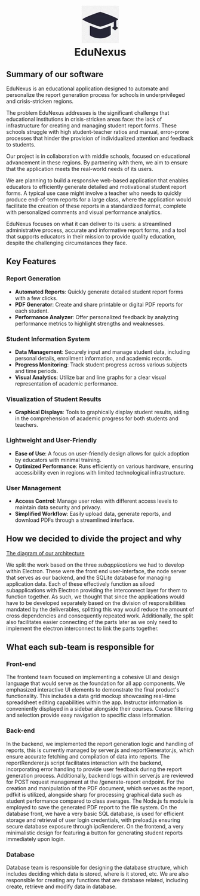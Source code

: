 <h1 align="center">
  <img width="100" height="100" src="pic/logo.webp" alt="EduNexus Logo"><br>
  EduNexus
</h1>


## Summary of our software
EduNexus is an educational application designed to automate and personalize the report generation process for schools in underprivileged and crisis-stricken regions.

The problem EduNexus addresses is the significant challenge that educational institutions in crisis-stricken areas face: the lack of infrastructure for creating and managing student report forms. These schools struggle with high student-teacher ratios and manual, error-prone processes that hinder the provision of individualized attention and feedback to students.

Our project is in collaboration with middle schools, focused on educational advancement in these regions. By partnering with them, we aim to ensure that the application meets the real-world needs of its users.

We are planning to build a responsive web-based application that enables educators to efficiently generate detailed and motivational student report forms. A typical use case might involve a teacher who needs to quickly produce end-of-term reports for a large class, where the application would facilitate the creation of these reports in a standardized format, complete with personalized comments and visual performance analytics.

EduNexus focuses on what it can deliver to its users: a streamlined administrative process, accurate and informative report forms, and a tool that supports educators in their mission to provide quality education, despite the challenging circumstances they face.

## Key Features
### Report Generation
- **Automated Reports**: Quickly generate detailed student report forms with a few clicks.
- **PDF Generator**: Create and share printable or digital PDF reports for each student.
- **Performance Analyzer**: Offer personalized feedback by analyzing performance metrics to highlight strengths and weaknesses.

### Student Information System
- **Data Management**: Securely input and manage student data, including personal details, enrollment information, and academic records.
- **Progress Monitoring**: Track student progress across various subjects and time periods.
- **Visual Analytics**: Utilize bar and line graphs for a clear visual representation of academic performance.

### Visualization of Student Results
- **Graphical Displays**: Tools to graphically display student results, aiding in the comprehension of academic progress for both students and teachers.

### Lightweight and User-Friendly
- **Ease of Use**: A focus on user-friendly design allows for quick adoption by educators with minimal training.
- **Optimized Performance**: Runs efficiently on various hardware, ensuring accessibility even in regions with limited technological infrastructure.

### User Management
- **Access Control**: Manage user roles with different access levels to maintain data security and privacy.
- **Simplified Workflow**: Easily upload data, generate reports, and download PDFs through a streamlined interface.



## How we decided to divide the project and why
[The diagram of our architecture](../../blob/main/EduNexus.pdf)

We split the work based on the three *subapplications* we had to develop within Electron. These were the front end user-interface, the node server that serves as our backend, and the SQLite database for managing application data. Each of these effectively function as siloed subapplications with Electron providing the interconnect layer for them to function together. As such, we thought that since the applications would have to be developed separately based on the division of responsibilities mandated by the deliverables, splitting this way would reduce the amount of cross dependencies and consequently repeated work. Additionally, the split also facilitates easier connecting of the parts later as we only need to implement the electron interconnect to link the parts together.

## What each sub-team is responsible for
### Front-end
The frontend team focused on implementing a cohesive UI and design language that would serve as the foundation for all app components. We emphasized interactive UI elements to demonstrate the final product's functionality. This includes a data grid mockup showcasing real-time spreadsheet editing capabilities within the app. Instructor information is conveniently displayed in a sidebar alongside their courses. Course filtering and selection provide easy navigation to specific class information.

### Back-end
In the backend, we implemented the report generation logic and handling of reports, this is currently managed by server.js and reportGenerator.js, which ensure accurate fetching and compilation of data into reports. The reportRenderer.js script facilitates interaction with the backend, incorporating error handling to provide user feedback during the report generation process. Additionally, backend logs within server.js are reviewed for POST request management at the /generate-report endpoint. For the creation and manipulation of the PDF document, which serves as the report, pdfkit is utilized, alongside sharp for processing graphical data such as student performance compared to class averages. The Node.js fs module is employed to save the generated PDF report to the file system. On the database front,  we have a very basic SQL database, is used for efficient storage and retrieval of user login credentials, with preload.js ensuring secure database exposure through ipcRenderer. On the frontend, a very minimalistic design for featuring a button for generating student reports immediately upon login.

### Database
Database team is responsible for designing the database structure, which includes deciding which data is stored, where is it stored, etc. We are also responsible for creating any functions that are database related, including create, retrieve and modify data in database.
